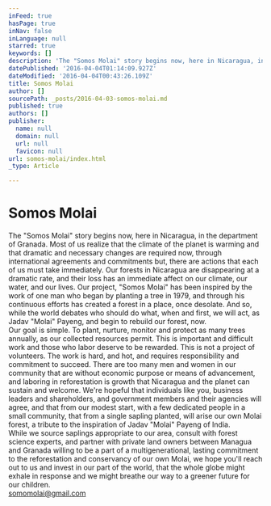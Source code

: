 ```yaml
---
inFeed: true
hasPage: true
inNav: false
inLanguage: null
starred: true
keywords: []
description: 'The "Somos Molai" story begins now, here in Nicaragua, in the department of Granada. Most of us realize that the climate of the planet is warming and that dramatic and necessary changes are required now, through international agreements and commitments but, there are actions that each of us must take immediately. Our forests in Nicaragua are disappearing at a dramatic rate, and their loss has an immediate affect on our climate, our water, and our lives. Our project, "Somos Molai” has been inspired by the work of one man who began by planting a tree in 1979, and through his continuous efforts has created a forest in a place, once desolate. And so, while the world debates who should do what, when and first, we will act, as Jadav "Molai” Payeng, and begin to rebuild our forest, now.'
datePublished: '2016-04-04T01:14:09.927Z'
dateModified: '2016-04-04T00:43:26.109Z'
title: Somos Molai
author: []
sourcePath: _posts/2016-04-03-somos-molai.md
published: true
authors: []
publisher:
  name: null
  domain: null
  url: null
  favicon: null
url: somos-molai/index.html
_type: Article

---
```

# Somos Molai

The "Somos Molai" story begins now, here in Nicaragua, in the department of Granada. Most of us realize that the climate of the planet is warming and that dramatic and necessary changes are required now, through international agreements and commitments but, there are actions that each of us must take immediately. Our forests in Nicaragua are disappearing at a dramatic rate, and their loss has an immediate affect on our climate, our water, and our lives. Our project, "Somos Molai" has been inspired by the work of one man who began by planting a tree in 1979, and through his continuous efforts has created a forest in a place, once desolate. And so, while the world debates who should do what, when and first, we will act, as Jadav "Molai" Payeng, and begin to rebuild our forest, now.  
Our goal is simple. To plant, nurture, monitor and protect as many trees annually, as our collected resources permit. This is important and difficult work and those who labor deserve to be rewarded. This is not a project of volunteers. The work is hard, and hot, and requires responsibility and commitment to succeed. There are too many men and women in our community that are without economic purpose or means of advancement, and laboring in reforestation is growth that Nicaragua and the planet can sustain and welcome. We're hopeful that individuals like you, business leaders and shareholders, and government members and their agencies will agree, and that from our modest start, with a few dedicated people in a small community, that from a single sapling planted, will arise our own Molai forest, a tribute to the inspiration of Jadav "Molai" Payeng of India.  
While we source saplings appropriate to our area, consult with forest science experts, and partner with private land owners between Managua and Granada willing to be a part of a multigenerational, lasting commitment to the reforestation and conservancy of our own Molai, we hope you'll reach out to us and invest in our part of the world, that the whole globe might exhale in response and we might breathe our way to a greener future for our children.  
[s][0][omomolai@gmail.com][1]

[0]: mailto:somosmolai@gmail.com
[1]: mailto:omomolai@gmail.com